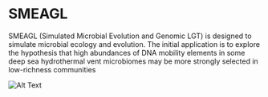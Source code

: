 # SMEAGL
SMEAGL (Simulated Microbial Evolution and Genomic LGT) is designed to simulate microbial ecology and evolution. The initial application is to explore the hypothesis that high abundances of DNA mobility elements in some deep sea hydrothermal vent microbiomes may be more strongly selected in low-richness communities

![Alt Text](https://media.giphy.com/media/etOZAUqvVVfoNAEz4O/giphy.gif)
